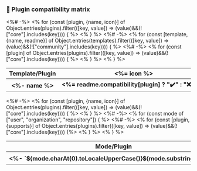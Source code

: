 ### 🧰 Plugin compatibility matrix

<table>
  <tr>
    <th nowrap="nowrap">Template/Plugin</th><%# -%>
    <% for (const [plugin, {name, icon}] of Object.entries(plugins).filter(([key, value]) => (value)&&(!["core"].includes(key)))) { %>
    <th nowrap="nowrap" align="center" title="<%= name %>"><%= icon %></th><% } %>
  </tr><%# -%>
  <% for (const [template, {name, readme}] of Object.entries(templates).filter(([key, value]) => (value)&&(!["community"].includes(key)))) { %>
  <tr>
    <th nowrap="nowrap"><%- name %></th><%# -%>
    <% for (const [plugin] of Object.entries(plugins).filter(([key, value]) => (value)&&(!["core"].includes(key)))) { %>
    <th nowrap="nowrap" align="center" data-plugin="<%= plugin %>"><%= readme.compatibility[plugin] ? "✔️" : "❌" %></th><% } %>
  </tr><% } %>
</table>

<table>
  <tr>
    <th nowrap="nowrap">Mode/Plugin</th><%# -%>
    <% for (const [plugin, {name, icon}] of Object.entries(plugins).filter(([key, value]) => (value)&&(!["core"].includes(key)))) { %>
    <th nowrap="nowrap" align="center" title="<%= name %>"><%= icon %></th><% } %>
  </tr><%# -%>
  <% for (const mode of ["user", "organization", "repository"]) { %>
  <tr>
    <th nowrap="nowrap"><%- `${mode.charAt(0).toLocaleUpperCase()}${mode.substring(1)}` %></th><%# -%>
    <% for (const [plugin, {supports}] of Object.entries(plugins).filter(([key, value]) => (value)&&(!["core"].includes(key)))) {%>
    <th nowrap="nowrap" align="center" data-plugin="<%= plugin %>"><%= supports.includes(mode) ? "✔️" : "❌" %></th><% } %>
  </tr><% } %>
</table>
